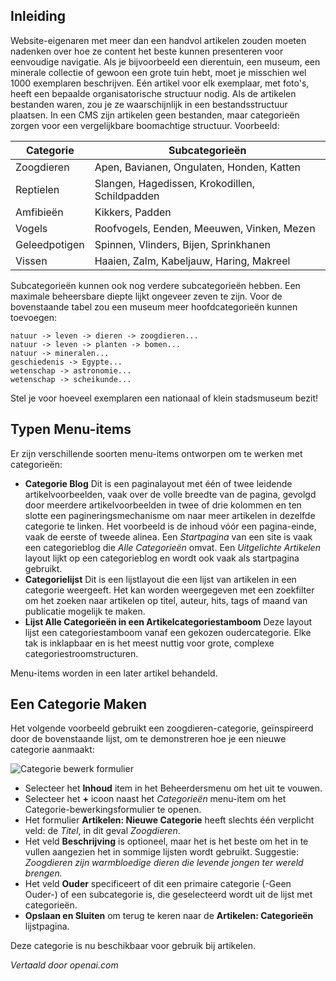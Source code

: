 <!-- Filename: J4.x:Getting_Started:_Adding_a_Category / Display title: Een categorie toevoegen  -->

## Inleiding

Website-eigenaren met meer dan een handvol artikelen zouden moeten nadenken over hoe ze content het beste kunnen presenteren voor eenvoudige navigatie. Als je bijvoorbeeld een dierentuin, een museum, een minerale collectie of gewoon een grote tuin hebt, moet je misschien wel 1000 exemplaren beschrijven. Eén artikel voor elk exemplaar, met foto's, heeft een bepaalde organisatorische structuur nodig. Als de artikelen bestanden waren, zou je ze waarschijnlijk in een bestandsstructuur plaatsen. In een CMS zijn artikelen geen bestanden, maar categorieën zorgen voor een vergelijkbare boomachtige structuur. Voorbeeld:

| Categorie   | Subcategorieën                         |
|-------------|----------------------------------------|
| Zoogdieren  | Apen, Bavianen, Ongulaten, Honden, Katten   |
| Reptielen   | Slangen, Hagedissen, Krokodillen, Schildpadden   |
| Amfibieën   | Kikkers, Padden                           |
| Vogels      | Roofvogels, Eenden, Meeuwen, Vinken, Mezen   |
| Geleedpotigen | Spinnen, Vlinders, Bijen, Sprinkhanen    |
| Vissen      | Haaien, Zalm, Kabeljauw, Haring, Makreel |

Subcategorieën kunnen ook nog verdere subcategorieën hebben. Een maximale beheersbare diepte lijkt ongeveer zeven te zijn. Voor de bovenstaande tabel zou een museum meer hoofdcategorieën kunnen toevoegen:

```text
natuur -> leven -> dieren -> zoogdieren...
natuur -> leven -> planten -> bomen...
natuur -> mineralen...
geschiedenis -> Egypte...
wetenschap -> astronomie...
wetenschap -> scheikunde...
```

Stel je voor hoeveel exemplaren een nationaal of klein stadsmuseum bezit!  

## Typen Menu-items

Er zijn verschillende soorten menu-items ontworpen om te werken met categorieën:

- **Categorie Blog** Dit is een paginalayout met één of twee leidende
  artikelvoorbeelden, vaak over de volle breedte van de pagina, gevolgd door 
  meerdere artikelvoorbeelden in twee of drie kolommen en ten slotte een 
  pagineringsmechanisme om naar meer artikelen in dezelfde categorie te linken. 
  Het voorbeeld is de inhoud vóór een pagina-einde, vaak de eerste of tweede 
  alinea. Een *Startpagina* van een site is vaak een categorieblog die *Alle 
  Categorieën* omvat. Een *Uitgelichte Artikelen* layout lijkt op een categorieblog 
  en wordt ook vaak als startpagina gebruikt.
- **Categorielijst** Dit is een lijstlayout die een lijst van artikelen in 
  een categorie weergeeft. Het kan worden weergegeven met een zoekfilter om 
  het zoeken naar artikelen op titel, auteur, hits, tags of maand van 
  publicatie mogelijk te maken.
- **Lijst Alle Categorieën in een Artikelcategoriestamboom** Deze layout 
  lijst een categoriestamboom vanaf een gekozen oudercategorie. Elke tak is 
  inklapbaar en is het meest nuttig voor grote, complexe categoriestroomstructuren.

Menu-items worden in een later artikel behandeld.

## Een Categorie Maken

Het volgende voorbeeld gebruikt een zoogdieren-categorie, geïnspireerd door de bovenstaande lijst, om te demonstreren hoe je een nieuwe categorie aanmaakt:

![Categorie bewerk formulier](../../../en/images/getting-started/article-category-edit.png)

- Selecteer het **Inhoud** item in het Beheerdersmenu om het uit te vouwen.
- Selecteer het **+** icoon naast het *Categorieën* menu-item om het 
  Categorie-bewerkingsformulier te openen.
- Het formulier **Artikelen: Nieuwe Categorie** heeft slechts één verplicht veld: 
  de *Titel*, in dit geval *Zoogdieren*.
- Het veld **Beschrijving** is optioneel, maar het is het beste om het in te vullen aangezien het in sommige lijsten wordt gebruikt. Suggestie:<br>
  *Zoogdieren zijn warmbloedige dieren die levende jongen ter wereld brengen.*
- Het veld **Ouder** specificeert of dit een primaire categorie 
  (-Geen Ouder-) of een subcategorie is, die geselecteerd wordt uit de lijst met categorieën.
- **Opslaan en Sluiten** om terug te keren naar de **Artikelen: Categorieën** lijstpagina.

Deze categorie is nu beschikbaar voor gebruik bij artikelen.

*Vertaald door openai.com*  

